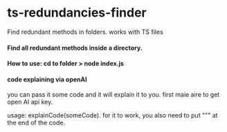 # ts-redundancies-finder
Find redundant methods in folders. works with TS files

#### Find all redundant methods inside a directory.

#### How to use: cd to folder > node index.js

#### code explaining via openAI
you can pass it some code and it will explain it to you. first maie aire to get open AI api key.

usage: explainCode(someCode).
for it to work, you also need to put """ at the end of the code. 
